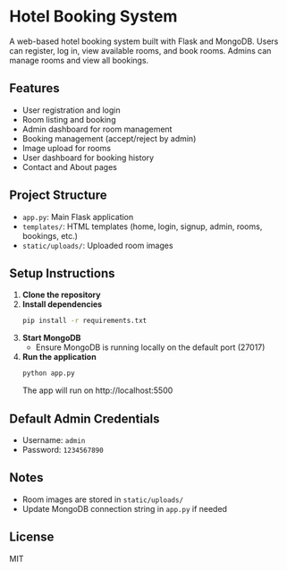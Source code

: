 # Hotel Booking System

A web-based hotel booking system built with Flask and MongoDB. Users can register, log in, view available rooms, and book rooms. Admins can manage rooms and view all bookings.

## Features
- User registration and login
- Room listing and booking
- Admin dashboard for room management
- Booking management (accept/reject by admin)
- Image upload for rooms
- User dashboard for booking history
- Contact and About pages

## Project Structure
- `app.py`: Main Flask application
- `templates/`: HTML templates (home, login, signup, admin, rooms, bookings, etc.)
- `static/uploads/`: Uploaded room images

## Setup Instructions
1. **Clone the repository**
2. **Install dependencies**
   ```bash
   pip install -r requirements.txt
   ```
3. **Start MongoDB**
   - Ensure MongoDB is running locally on the default port (27017)
4. **Run the application**
   ```bash
   python app.py
   ```
   The app will run on http://localhost:5500

## Default Admin Credentials
- Username: `admin`
- Password: `1234567890`

## Notes
- Room images are stored in `static/uploads/`
- Update MongoDB connection string in `app.py` if needed

## License
MIT 